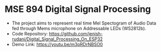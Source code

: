 # MSE 894 Digital Signal Processing

- The project aims to represent real time Mel Spectogram of Audio Data fed through Mems microphone on Addressable LEDs (WS2812b).
- Code Repository: https://github.com/jenish-rudani/Digital_Signal_Processing_On_ESP32
- Demo Link: https://youtu.be/m3pRDrNBSO0
